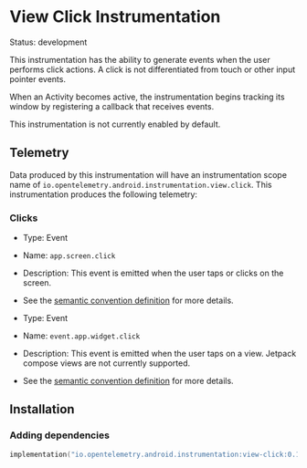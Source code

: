 
# View Click Instrumentation

Status: development

This instrumentation has the ability to generate events when the user
performs click actions. A click is not differentiated from touch or other
input pointer events.

When an Activity becomes active, the instrumentation begins tracking
its window by registering a callback that receives events.

This instrumentation is not currently enabled by default.

## Telemetry

Data produced by this instrumentation will have an instrumentation scope
name of `io.opentelemetry.android.instrumentation.view.click`.
This instrumentation produces the following telemetry:

### Clicks

* Type: Event
* Name: `app.screen.click`
* Description: This event is emitted when the user taps or clicks on the screen.
* See the [semantic convention definition](https://github.com/open-telemetry/semantic-conventions/blob/main/docs/app/app-events.md#event-appscreenclick)
  for more details.

* Type: Event
* Name: `event.app.widget.click`
* Description: This event is emitted when the user taps on a view. Jetpack compose views are not currently supported.
* See the [semantic convention definition](https://github.com/open-telemetry/semantic-conventions/blob/main/docs/app/app-events.md#event-appwidgetclick)
  for more details.


## Installation

### Adding dependencies

```kotlin
implementation("io.opentelemetry.android.instrumentation:view-click:0.13.0-alpha")
```
